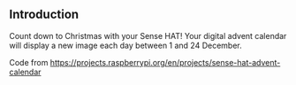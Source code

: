 <h2>Introduction</h2>
<p>Count down to Christmas with your Sense HAT! Your digital advent calendar will display a new image each day between 1 and 24 December.</p>
<p>Code from <a href="https://projects.raspberrypi.org/en/projects/sense-hat-advent-calendar">https://projects.raspberrypi.org/en/projects/sense-hat-advent-calendar</a></p>
